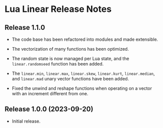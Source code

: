 # Lua Linear Release Notes


## Release 1.1.0

- The code base has been refactored into modules and made extensible.

- The vectorization of many functions has been optimized.

- The random state is now managed per Lua state, and the `linear.randomseed` function has been
added.

- The `linear.min`, `linear.max`, `linear.skew`, `linear.kurt`, `linear.median`, and `linear.mad`
unary vector functions have been added.

- Fixed the unwind and reshape functions when operating on a vector with an increment different
from one.


## Release 1.0.0 (2023-09-20)

- Initial release.
